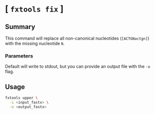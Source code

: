 # [ `fxtools fix` ]

## Summary

This command will replace all non-canonical nucleotides (`[ACTGNactgn]`)
with the missing nucleotide `N`.

### Parameters

Default will write to stdout, but you can provide an output file with the `-o` flag.

## Usage

```bash
fxtools upper \
  -i <input_fastx> \
  -o <output_fastx>
```
